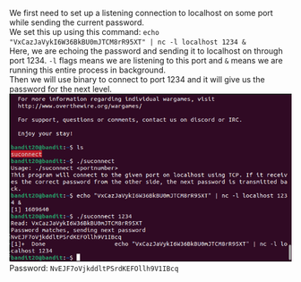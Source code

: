 We first need to set up a listening connection to localhost on some port while sending the current password.<br>
We set this up using this command: `echo "VxCazJaVykI6W36BkBU0mJTCM8rR95XT" | nc -l localhost 1234 &`<br>
Here, we are echoing the password and sending it to localhost on through port 1234. `-l` flags means we are listening to this port and `&` means we are running this entire process in background.<br>
Then we will use binary to connect to port 1234 and it will give us the password for the next level.<br>
![](./images/image-21.png)<br>
Password: `NvEJF7oVjkddltPSrdKEFOllh9V1IBcq`